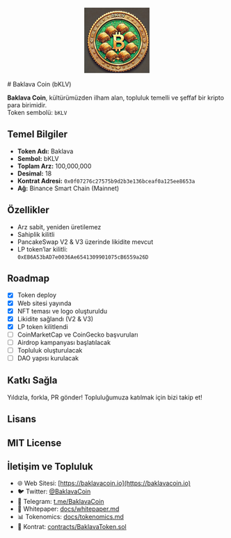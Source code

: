  <p align="center">
  <img src="logo (3).png" width="150" alt="Baklava Coin logo" />
</p>         # Baklava Coin (bKLV)

**Baklava Coin**, kültürümüzden ilham alan, topluluk temelli ve şeffaf bir kripto para birimidir.  
Token sembolü: `bKLV`

## Temel Bilgiler

- **Token Adı:** Baklava
- **Sembol:** bKLV
- **Toplam Arz:** 100,000,000
- **Desimal:** 18
- **Kontrat Adresi:** `0x0f07276c27575b9d2b3e136bceaf0a125ee8653a`
- **Ağ:** Binance Smart Chain (Mainnet)

## Özellikler

- Arz sabit, yeniden üretilemez
- Sahiplik kilitli
- PancakeSwap V2 & V3 üzerinde likidite mevcut
- LP token’lar kilitli:  
  `0xEB6A53bAD7e0036Ae6541309901075cB6559a26D`

## Roadmap

- [x] Token deploy
- [x] Web sitesi yayında
- [x] NFT teması ve logo oluşturuldu
- [x] Likidite sağlandı (V2 & V3)
- [x] LP token kilitlendi
- [ ] CoinMarketCap ve CoinGecko başvuruları
- [ ] Airdrop kampanyası başlatılacak
- [ ] Topluluk oluşturulacak
- [ ] DAO yapısı kurulacak

## Katkı Sağla

Yıldızla, forkla, PR gönder! Topluluğumuza katılmak için bizi takip et!

## Lisans

MIT License
---

## İletişim ve Topluluk

- 🌐 Web Sitesi: [https://baklavacoin.io](https://baklavacoin.io)
- 🐦 Twitter: [@BaklavaCoin](https://twitter.com/BaklavaCoin)
- 💬 Telegram: [t.me/BaklavaCoin](https://t.me/BaklavaCoin)
- 📄 Whitepaper: [docs/whitepaper.md](docs/whitepaper.md)
- 📊 Tokenomics: [docs/tokenomics.md](docs/tokenomics.md)
- 🔐 Kontrat: [contracts/BaklavaToken.sol](contracts/BaklavaToken.sol)
